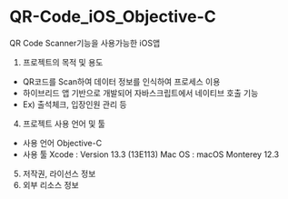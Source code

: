 # QR-Code_iOS_Objective-C
QR Code Scanner기능을 사용가능한 iOS앱


1. 프로젝트의 목적 및 용도
  - QR코드를 Scan하여 데이터 정보를 인식하여 프로세스 이용
  - 하이브리드 앱 기반으로 개발되어 자바스크립트에서 네이티브 호출 기능
  - Ex) 출석체크, 입장인원 관리 등


4. 프로젝트 사용 언어 및 툴
  - 사용 언어
    Objective-C
  - 사용 툴 
    Xcode  : Version 13.3 (13E113)
    Mac OS : macOS Monterey 12.3
    
5. 저작권, 라이선스 정보
6. 외부 리소스 정보
